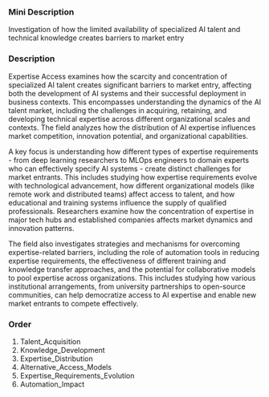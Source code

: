 ### Mini Description

Investigation of how the limited availability of specialized AI talent and technical knowledge creates barriers to market entry

### Description

Expertise Access examines how the scarcity and concentration of specialized AI talent creates significant barriers to market entry, affecting both the development of AI systems and their successful deployment in business contexts. This encompasses understanding the dynamics of the AI talent market, including the challenges in acquiring, retaining, and developing technical expertise across different organizational scales and contexts. The field analyzes how the distribution of AI expertise influences market competition, innovation potential, and organizational capabilities.

A key focus is understanding how different types of expertise requirements - from deep learning researchers to MLOps engineers to domain experts who can effectively specify AI systems - create distinct challenges for market entrants. This includes studying how expertise requirements evolve with technological advancement, how different organizational models (like remote work and distributed teams) affect access to talent, and how educational and training systems influence the supply of qualified professionals. Researchers examine how the concentration of expertise in major tech hubs and established companies affects market dynamics and innovation patterns.

The field also investigates strategies and mechanisms for overcoming expertise-related barriers, including the role of automation tools in reducing expertise requirements, the effectiveness of different training and knowledge transfer approaches, and the potential for collaborative models to pool expertise across organizations. This includes studying how various institutional arrangements, from university partnerships to open-source communities, can help democratize access to AI expertise and enable new market entrants to compete effectively.

### Order

1. Talent_Acquisition
2. Knowledge_Development
3. Expertise_Distribution
4. Alternative_Access_Models
5. Expertise_Requirements_Evolution
6. Automation_Impact
